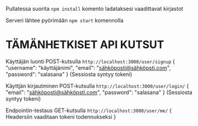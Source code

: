 Pullatessa suorita ```npm install``` komento ladataksesi vaadittavat kirjastot

Serveri lähtee pyörimään ```npm start``` komennolla

# TÄMÄNHETKISET API KUTSUT

Käyttäjän luonti POST-kutsulla
```http://localhost:3000/user/signup```
{
	"username": "käyttäjänimi",
	"email": "sähköposti@sähköpsti.com",
	"password": "salasana"
}
(Sessiosta syntyy tokeni)

Käyttjän kirjautminen POST-kutsulla
```http://localhost:3000/user/login/```
{
	"email": "sähköposti@sähköpsti.com",
	"password": "salasana"
}
(Sessiosta syntyy tokeni)

Endpointin-testaus GET-kutsulla
```http://localhost:3000/user/me/```
{ Headersiin vaaditaan tokeni todennukseksi }

